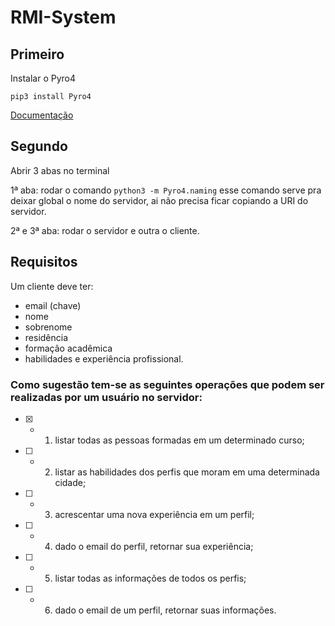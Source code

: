 # RMI-System

## Primeiro
Instalar o Pyro4

```
pip3 install Pyro4
```

[Documentação](https://pyro4.readthedocs.io/en/stable/index.html#)

## Segundo

Abrir 3 abas no terminal

1ª aba:
  rodar o comando ```python3 -m Pyro4.naming``` esse comando serve pra deixar global o nome do servidor, ai não precisa ficar copiando a URI do servidor.
  
2ª e 3ª aba:
  rodar o servidor e outra o cliente.



## Requisitos

Um cliente deve ter:

* email (chave)
* nome
* sobrenome
* residência 
* formação acadêmica
* habilidades e experiência profissional. 


### Como sugestão tem-se as seguintes operações que podem ser realizadas por um usuário no servidor:

- [x] - 1. listar todas as pessoas formadas em um determinado curso;
- [ ] - 2. listar as habilidades dos perfis que moram em uma determinada cidade;
- [ ] - 3. acrescentar uma nova experiência em um perfil;
- [ ] - 4. dado o email do perfil, retornar sua experiência;
- [ ] - 5. listar todas as informações de todos os perfis;
- [ ] - 6. dado o email de um perfil, retornar suas informações.
